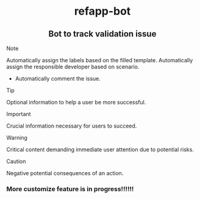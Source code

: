 <h1 align="center">refapp-bot</h1>
<h2 align="center">Bot to track validation issue</h2>

> [!NOTE]  
> Automatically assign the labels based on the filled template.
> Automatically assign the responsible developer based on scenario.
- Automatically comment the issue. 

> [!TIP]
> Optional information to help a user be more successful.

> [!IMPORTANT]  
> Crucial information necessary for users to succeed.

> [!WARNING]  
> Critical content demanding immediate user attention due to potential risks.

> [!CAUTION]
> Negative potential consequences of an action.

### More customize feature is in progress!!!!!!

